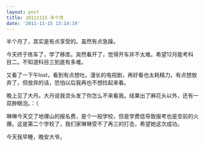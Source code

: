 ```yaml
---
layout: post
title: 20111115 半个月
date: '2011-11-15 13:14:19'
---
```



 半个月了，其实是有点享受的。虽然有点急躁。

 今天终于练车了，学了移库。突然看开了，觉得开车并不太难。希望12月能考科目二。不知道科目三到底有多难。

 又看了一下午lost，看到有点想吐。漫长的电视剧，再好看也太耗精力。有点想放弃了，但放弃的话，恐怕以后我再也不想捡起来看。

 晚上见了大丹。大丹说我烫头发了你怎么不来看我。结果出了麻花头以外，还有一双肿眼泡。：（

 琳琳今天交了地塚山的报名费，是个一般学校，但是学费低导致报考也是空前的火爆。这是第二个学校了，我们家琳琳受不了再三的打击，希望她这次成功。

 今天我早睡，晚安大爷。


